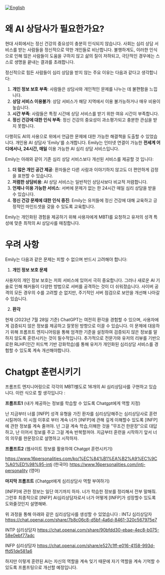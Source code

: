 [![English](https://img.shields.io/badge/lang-English-blue.svg)](https://github.com/juho-creator/AI_Counselor/blob/main/README.md)

# 왜 AI 상담사가 필요한가요?
현대 사회에서는 정신 건강의 중요성이 충분히 인식되지 않습니다. 사회는 심리 상담 서비스를 받는 사람들을 정신적으로 약한 개인들로 비난합니다.
불행하게도, 이러한 인식으로 인해 많은 사람들이 도움을 구하지 않고 삶의 질이 저하되고, 극단적인 경우에는 스스로 생명을 끝내는 결과를 초래합니다.

정신적으로 힘든 사람들이 심리 상담을 받지 않는 주요 이유는 다음과 같다고 생각합니다:
1. **개인 정보 보호 부족**: 사람들은 상담사와 개인적인 문제를 나누는 데 불편함을 느낍니다.
2. **상담 서비스 이용불가**: 상담 서비스가 해당 지역에서 이용 불가능하거나 매우 비용이 높습니다.
3. **시간 부족**: 사람들은 특정 시간에 상담 서비스를 받기 위한 여유 시간이 부족합니다.
4. **정신 건강에 대한 인식 부족**: 정신 건강의 중요성이 과소평가되고 충분한 관심을 받지 못합니다.

다행히도 AI의 사용으로 위에서 언급한 문제에 대한 가능한 해결책을 도출할 수 있었습니다.
개인용 AI 상담사 'Emily'를 소개합니다.
Emily는 인터넷 연결이 가능한 **전세계 어디에서나, 24시간, 매일** 이용 가능한 AI 심리 상담 서비스입니다.

Emily는 아래와 같이 기존 심리 상담 서비스보다 개선된 서비스를 제공할 것 입니다:
1. **더 많은 개인 공간 제공**: 환자들은 다른 사람과 이야기하지 않고도 더 편안하게 감정을 표현할 수 있습니다.
2. **저렴한 상담비용**: AI 상담 서비스는 일반적인 상담사보다 비교적 저렴합니다.
3. **언제나 이용 가능한 서비스**: 서버에 문제가 없는 한 24시간 매일 심리 상담을 받을 수 있습니다.
4. **정신 건강 문제에 대한 인식 증진**: Emily는 유저들에 정신 건강에 대해 교육하고 긍정적인 마인드셋을 갖을 수 있도록 교육합니다.


Emily는 개인화된 경험을 제공하기 위해 사용자에게 MBTI를 요청하고 유저의 성격 특성에 맞춘 최적의 AI 상담사를 매칭합니다.


# 우려 사항

Emily는 다음과 같은 문제는 피할 수 없으며 반드시 고려해야 합니다:

1. **개인 정보 보호 문제**

사용자의 개인 정보 보호는 저희 서비스에 있어서 극히 중요합니다. 그러나 새로운 AI 기술로 인해 해커들이 다양한 방법으로 서버를 공격하는 것이 더 쉬워졌습니다.
사이버 공격의 모든 경우의 수를 고려할 순 없지만, 주기적인 서버 점검으로 보안을 개선해 나아갈 수 있습니다.

2. **환각**

현재 (2023년 7월 28일 기준) ChatGPT는 여전히 환각을 경험할 수 있으며, 사용자에게 검증되지 않은 정보를 제공하고 잘못된 방향으로 이끌 수 있습니다.
이 문제에 대응하기 위해 프롬프트 엔지니어링을 통해 엄격한 기준을 설정하여 검증되지 않은 정보를 말하지 않도록 훈련시키는 것이 필수적입니다.
추가적으로 전문가와 유저의 리뷰를 기반으로한 RLHF(인간 피드백 기반 강화학습)를 통해 유저가 개인화된 심리상담 서비스를 경험할 수 있도록 계속 개선해야합니다.

# Chatgpt 훈련시키기
프롬프트 엔지니어링으로 각각의 MBTI별도로 16개의 AI 심리상담사를 구현하고 있습니다. 이런 식으로 할 생각입니다 :

**프롬프트1** (내가 제공하는 정보를 학습할 수 있도록 Chatgpt에게 역할 지정)

난 지금부터 너를 [INFP] 성격 유형을 가진 환자를  심리상담해주는 심리상담사로 훈련시킬꺼야. 이 시점 이후로 부터 계속 너가 [INFP]에 관해 깊게 이해할수 있도록 [INFP]에 관한 정보를 계속 줄꺼야. 넌 그걸 계속 학습,이해한 것을 "무조건 한문장"으로 대답하고, 난 이어서 정보를 주고 그걸 계속 반복할꺼야. 지금부터 훈련을 시작하기 앞서 너의 의무를 한문장으로 설명하고 시작하자.



**프롬프트2**  (웹사이트 정보를 활용하여 Chatgpt 훈련시키기)

https://www.16personalities.com/ko/%EC%84%B1%EA%B2%A9%EC%9C%A0%ED%98%95-intj (한국어)
https://www.16personalities.com/intj-personality (영어)


**마지막 프롬프트** (Chatgpt에게 심리상담사 역할 부여하기) 

[INFP]에 관한 정보는 일단 여기까지 하자.  너가 학습한 정보를 정리해서 전부 말해줘. 그런후 최종적으로 [INFP] AI심리상담자로서 너가 어떻게 [INFP]가 성장할수 있도록 도와줄것인지 설명해봐.


위 과정을 통해 아래와 같은 심리상담사를 생성할 수 있었습니다 :
INTJ 심리상담자
https://chat.openai.com/share/7b8c06c8-d5bf-4a6d-8461-320c567975e7
   
INTP 심리상담자
https://chat.openai.com/share/90bfdd30-ebae-4ec8-b075-58e0ebf77adc


INFP 심리상담자
https://chat.openai.com/share/e527c1ff-e016-4158-993d-ffd51de581a6

하지만 이렇게 훈련된 AI는 자신의 역할을 계속 잊기 때문에
자기 역할을 계속 기억할 수 있도록 프롬프팅으로 개선할 예정입니다.

